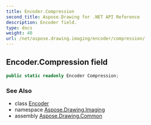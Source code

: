 ```yaml
---
title: Encoder.Compression
second_title: Aspose.Drawing for .NET API Reference
description: Encoder field. 
type: docs
weight: 40
url: /net/aspose.drawing.imaging/encoder/compression/
---
```

## Encoder.Compression field

```csharp
public static readonly Encoder Compression;
```

### See Also

* class [Encoder](../)
* namespace [Aspose.Drawing.Imaging](../../encoder/)
* assembly [Aspose.Drawing.Common](../../../)


